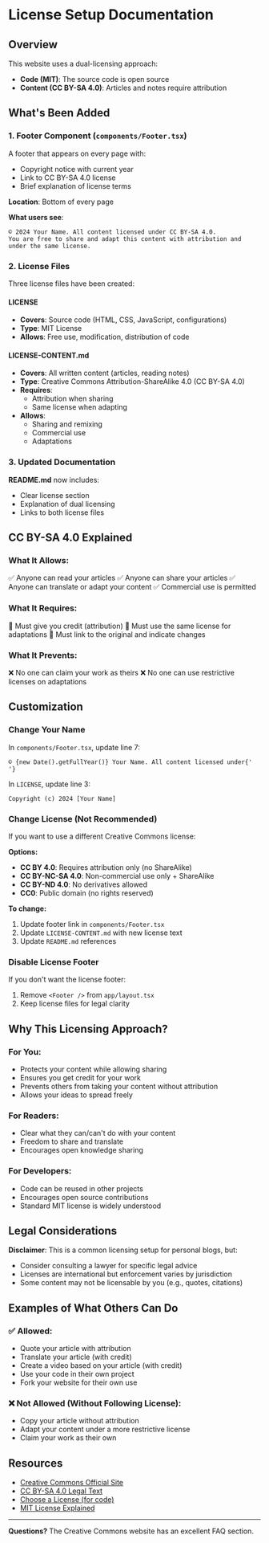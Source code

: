 # License Setup Documentation

## Overview

This website uses a dual-licensing approach:
- **Code (MIT)**: The source code is open source
- **Content (CC BY-SA 4.0)**: Articles and notes require attribution

## What's Been Added

### 1. Footer Component (`components/Footer.tsx`)

A footer that appears on every page with:
- Copyright notice with current year
- Link to CC BY-SA 4.0 license
- Brief explanation of license terms

**Location**: Bottom of every page

**What users see**:
```
© 2024 Your Name. All content licensed under CC BY-SA 4.0.
You are free to share and adapt this content with attribution and under the same license.
```

### 2. License Files

Three license files have been created:

#### LICENSE
- **Covers**: Source code (HTML, CSS, JavaScript, configurations)
- **Type**: MIT License
- **Allows**: Free use, modification, distribution of code

#### LICENSE-CONTENT.md
- **Covers**: All written content (articles, reading notes)
- **Type**: Creative Commons Attribution-ShareAlike 4.0 (CC BY-SA 4.0)
- **Requires**:
  - Attribution when sharing
  - Same license when adapting
- **Allows**:
  - Sharing and remixing
  - Commercial use
  - Adaptations

### 3. Updated Documentation

**README.md** now includes:
- Clear license section
- Explanation of dual licensing
- Links to both license files

## CC BY-SA 4.0 Explained

### What It Allows:
✅ Anyone can read your articles
✅ Anyone can share your articles
✅ Anyone can translate or adapt your content
✅ Commercial use is permitted

### What It Requires:
📝 Must give you credit (attribution)
🔄 Must use the same license for adaptations
🔗 Must link to the original and indicate changes

### What It Prevents:
❌ No one can claim your work as theirs
❌ No one can use restrictive licenses on adaptations

## Customization

### Change Your Name

In `components/Footer.tsx`, update line 7:
```tsx
© {new Date().getFullYear()} Your Name. All content licensed under{' '}
```

In `LICENSE`, update line 3:
```
Copyright (c) 2024 [Your Name]
```

### Change License (Not Recommended)

If you want to use a different Creative Commons license:

**Options:**
- **CC BY 4.0**: Requires attribution only (no ShareAlike)
- **CC BY-NC-SA 4.0**: Non-commercial use only + ShareAlike
- **CC BY-ND 4.0**: No derivatives allowed
- **CC0**: Public domain (no rights reserved)

**To change:**
1. Update footer link in `components/Footer.tsx`
2. Update `LICENSE-CONTENT.md` with new license text
3. Update `README.md` references

### Disable License Footer

If you don't want the license footer:

1. Remove `<Footer />` from `app/layout.tsx`
2. Keep license files for legal clarity

## Why This Licensing Approach?

### For You:
- Protects your content while allowing sharing
- Ensures you get credit for your work
- Prevents others from taking your content without attribution
- Allows your ideas to spread freely

### For Readers:
- Clear what they can/can't do with your content
- Freedom to share and translate
- Encourages open knowledge sharing

### For Developers:
- Code can be reused in other projects
- Encourages open source contributions
- Standard MIT license is widely understood

## Legal Considerations

**Disclaimer**: This is a common licensing setup for personal blogs, but:
- Consider consulting a lawyer for specific legal advice
- Licenses are international but enforcement varies by jurisdiction
- Some content may not be licensable by you (e.g., quotes, citations)

## Examples of What Others Can Do

### ✅ Allowed:
- Quote your article with attribution
- Translate your article (with credit)
- Create a video based on your article (with credit)
- Use your code in their own project
- Fork your website for their own use

### ❌ Not Allowed (Without Following License):
- Copy your article without attribution
- Adapt your content under a more restrictive license
- Claim your work as their own

## Resources

- [Creative Commons Official Site](https://creativecommons.org/)
- [CC BY-SA 4.0 Legal Text](https://creativecommons.org/licenses/by-sa/4.0/legalcode)
- [Choose a License (for code)](https://choosealicense.com/)
- [MIT License Explained](https://opensource.org/license/mit)

---

**Questions?** The Creative Commons website has an excellent FAQ section.
